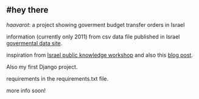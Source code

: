 #hey there
------------------
*haavarot*: a project showing goverment budget transfer orders in Israel

information (currently only 2011) from csv data file published in Israel [govermental data site][d1].

inspiration from [Israel public knowledge workshop][d2] and also this [blog post][d3].

Also my first Django project.

requirements in the requirements.txt file.

more info soon!

[d1]: http://data.gov.il/data
[d2]: http://blog.yeda.us/
[d3]: http://www.activismos.com/?p=6